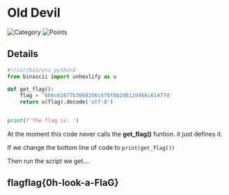 # Old Devil
![Category](http://img.shields.io/badge/Category-Exploitation-orange?style=for-the-badge) ![Points](http://img.shields.io/badge/Points-30-brightgreen?style=for-the-badge)

## Details

```python
#!/usr/bin/env python3
from binascii import unhexlify as u

def get_flag():
    flag = '666c61677b30682d6c6f6f6b2d612d466c61477d'
    return u(flag).decode('utf-8')


print(f'The flag is: ')
```

At the moment this code never calls the **get_flag()** funtion. it just defines it.

If we change the bottom line of code to `print(get_flag())`

Then run the script we get....

## flagflag{0h-look-a-FlaG}
